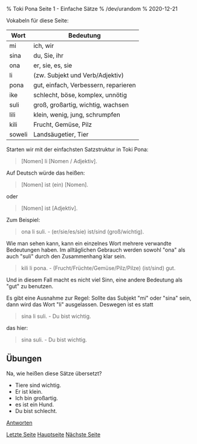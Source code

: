 % Toki Pona Seite 1 - Einfache Sätze
% /dev/urandom
% 2020-12-21

Vokabeln für diese Seite:

| Wort  | Bedeutung                            |
|-------|--------------------------------------|
| mi    | ich, wir                             |
| sina  | du, Sie, ihr                         |
| ona   | er, sie, es, sie                     |
| li    | (zw. Subjekt und Verb/Adjektiv)      |
| pona  | gut, einfach, Verbessern, reparieren |
| ike   | schlecht, böse, komplex, unnötig     |
| suli  | groß, großartig, wichtig, wachsen    |
| lili  | klein, wenig, jung, schrumpfen       |
| kili  | Frucht, Gemüse, Pilz                 |
| soweli| Landsäugetier, Tier                  |

Starten wir mit der einfachsten Satzstruktur in Toki Pona:

> [Nomen] li [Nomen / Adjektiv].

Auf Deutsch würde das heißen:

> [Nomen] ist (ein) [Nomen].

oder

> [Nomen] ist [Adjektiv].

Zum Beispiel:

> ona li suli. - (er/sie/es/sie) ist/sind (groß/wichtig).

Wie man sehen kann, kann ein einzelnes Wort mehrere verwandte Bedeutungen haben.
Im alltäglichen Gebrauch werden sowohl "ona" als auch "suli" durch den Zusammenhang
klar sein.

> kili li pona. - (Frucht/Früchte/Gemüse/Pilz/Pilze) (ist/sind) gut.

Und in diesem Fall macht es nicht viel Sinn, eine andere Bedeutung als "gut"
zu benutzen.

Es gibt eine Ausnahme zur Regel: Sollte das Subjekt "mi" oder "sina" sein, dann wird 
das Wort "li" ausgelassen. Deswegen ist es statt

> sina li suli. - Du bist wichtig.

das hier:

> sina suli. - Du bist wichtig.

## Übungen

Na, wie heißen diese Sätze übersetzt?

* Tiere sind wichtig.
* Er ist klein.
* Ich bin großartig.
* es ist ein Hund.
* Du bist schlecht.

[Antworten](de_answers.html#p1)

[Letzte Seite](de_0.html) [Hauptseite](de_index.html) [Nächste Seite](de_2.html)

